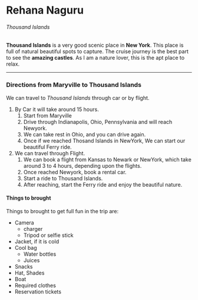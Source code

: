 # Rehana Naguru 
###### Thousand Islands

**Thousand Islands** is a very good scenic place in **New York**. This place is full of natural beautiful spots to capture. The cruise journey is the  best part to see the **amazing castles**. As I am a nature lover, this is the apt place to relax.

****

### Directions from Maryville to Thousand Islands 

We can travel to *Thousand Islands* through car or by flight.
1. By Car it will take around 15 hours.
   1. Start from Maryville 
   2. Drive through Indianapolis, Ohio, Pennsylvania and will reach Newyork.
   3. We can take rest in Ohio, and you can drive again.
   4. Once if we reached Thosand Islands in NewYork, We can start our beautiful Ferry ride.
2. We can travel through Flight.
   1. We can book a flight from Kansas to Newark or NewYork, which take around 3 to 4 hours, depending upon the flights.
   2. Once reached Newyork, book a rental car.
   3. Start a ride to Thousand Islands.
   4. After reaching, start the Ferry ride and enjoy the beautiful nature.

#### Things to brought 

Things to brought to get full fun in the trip are:
* Camera
   * charger
   * Tripod or selfie stick
* Jacket, if it is cold
* Cool bag
   * Water bottles
   * Juices
* Snacks
* Hat, Shades
* Boat
* Required clothes
* Reservation tickets 


